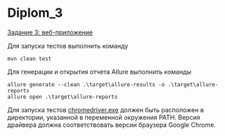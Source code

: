 # Diplom_3

[Задание 3: веб-приложение](task_3.md)

Для запуска тестов выполнить команду
```
mvn clean test
```
Для генерации и открытия отчета Allure выполнить команды
```
allure generate --clean .\target\allure-results -o .\target\allure-reports
allure open .\target\allure-reports
```

Для запуска тестов [chromedriver.exe](https://chromedriver.chromium.org/downloads) должен быть расположен в директории, указанной в переменной окружения PATH.
Версия драйвера должна соответствовать версии браузера Google Chrome.
